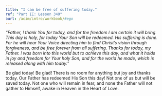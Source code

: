 ```yaml
---
title: "I can be free of suffering today."
ref: "Part II: Lesson 340"
burl: /acim/intro/workbook/#ego
---
```


*“Father, I thank You for today, and for the freedom I am certain it
will bring. This day is holy, for today Your Son will be redeemed. His
suffering is done. For he will hear Your Voice directing him to find
Christ’s vision through forgiveness, and be free forever from all
suffering. Thanks for today, my Father. I was born into this world but to
achieve this day, and what it holds in joy and freedom for Your holy
Son, and for the world he made, which is released along with him
today.”*

Be glad today! Be glad! There is no room for anything but joy and thanks
today. Our Father has redeemed His Son this day! Not one of us but will
be saved today. Not one who will remain in fear, and none the Father
will not gather to Himself, awake in Heaven in the Heart of Love.

